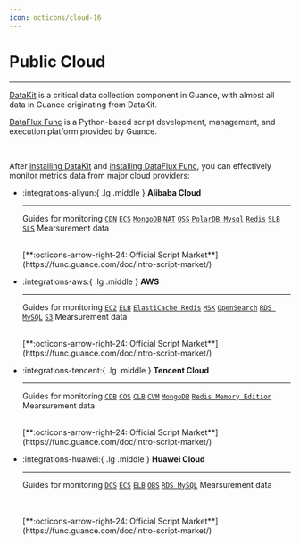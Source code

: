 ```yaml
---
icon: octicons/cloud-16
---
```


# Public Cloud

---

[DataKit](../datakit/index.md) is a critical data collection component in Guance, with almost all data in Guance originating from DataKit.

[DataFlux Func](https://func.guance.com/doc/) is a Python-based script development, management, and execution platform provided by Guance.

<br />

After [installing DataKit](../datakit/datakit-install.md) and [installing DataFlux Func](https://func.guance.com/doc/quick-start/), you can effectively monitor metrics data from major cloud providers:

<!-- markdownlint-disable MD030 -->
<div class="grid cards" markdown>

-   :integrations-aliyun:{ .lg .middle } __Alibaba Cloud__

    ---

    Guides for monitoring [`CDN`](aliyun_cdn.md) [`ECS`](aliyun_ecs.md) [`MongoDB`](aliyun_mongodb.md) [`NAT`](aliyun_nat.md) [`OSS`](aliyun_oss.md) [`PolarDB Mysql`](aliyun_polardb_mysql.md) [`Redis`](aliyun_redis.md) [`SLB`](aliyun_slb.md) [`SLS`](aliyun_sls.md) Mearsurement data

    <br/>
    [**:octicons-arrow-right-24: Official Script Market**](https://func.guance.com/doc/intro-script-market/)

-   :integrations-aws:{ .lg .middle } __AWS__

    ---

    Guides for monitoring [`EC2`](aws_ec2.md) [`ELB`](aws_elb.md) [`ElastiCache Redis`](aws_elasticache_redis.md) [`MSK`](aws_msk.md) [`OpenSearch`](aws_opensearch.md) [`RDS MySQL`](aws_rds_mysql.md) [`S3`](aws_s3.md) Mearsurement data

    <br/>
    [**:octicons-arrow-right-24: Official Script Market**](https://func.guance.com/doc/intro-script-market/)

-   :integrations-tencent:{ .lg .middle } __Tencent Cloud__

    ---

    Guides for monitoring [`CDB`](tencent_cdb.md) [`COS`](tencent_cos.md) [`CLB`](tencent_clb_public.md) [`CVM`](tencent_cvm.md) [`MongoDB`](tencent_mongodb.md) [`Redis Memory Edition`](tencent_redis_mem.md) Mearsurement data

    <br/>
    [**:octicons-arrow-right-24: Official Script Market**](https://func.guance.com/doc/intro-script-market/)

-   :integrations-huawei:{ .lg .middle } __Huawei Cloud__

    ---

    Guides for monitoring [`DCS`](huawei_dcs.md) [`ECS`](huawei_ecs.md) [`ELB`](huawei_elb.md) [`OBS`](huawei_obs.md) [`RDS MySQL`](huawei_rds_mysql.md) Mearsurement data

    <br/>
    <br/>
    [**:octicons-arrow-right-24: Official Script Market**](https://func.guance.com/doc/intro-script-market/)

</div>

<br/>

<br/>

<br/>

<br/>
<!-- markdownlint-enable -->